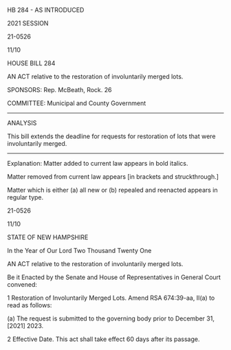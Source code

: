  HB 284 - AS INTRODUCED

 

 

2021 SESSION

 21-0526

 11/10

 

HOUSE BILL 284

 

AN ACT relative to the restoration of involuntarily merged lots.

 

SPONSORS: Rep. McBeath, Rock. 26

 

COMMITTEE: Municipal and County Government

 

-----------------------------------------------------------------

 

ANALYSIS

 

 This bill extends the deadline for requests for restoration of lots that were involuntarily merged.

 

- - - - - - - - - - - - - - - - - - - - - - - - - - - - - - - - - - - - - - - - - - - - - - - - - - - - - - - - - - - - - - - - - - - - - - - - - - - 

 

Explanation: Matter added to current law appears in bold italics.

 Matter removed from current law appears [in brackets and struckthrough.]

 Matter which is either (a) all new or (b) repealed and reenacted appears in regular type.

 21-0526

 11/10

 

STATE OF NEW HAMPSHIRE

 

In the Year of Our Lord Two Thousand Twenty One

 

AN ACT relative to the restoration of involuntarily merged lots.

 

Be it Enacted by the Senate and House of Representatives in General Court convened:

 

 1 Restoration of Involuntarily Merged Lots. Amend RSA 674:39-aa, II(a) to read as follows:

 (a) The request is submitted to the governing body prior to December 31, [2021] 2023.

 2 Effective Date. This act shall take effect 60 days after its passage.

